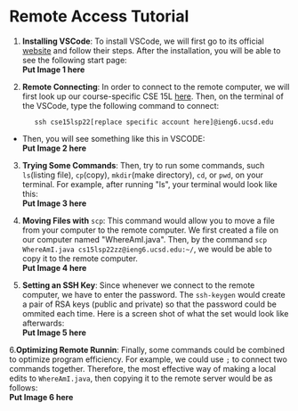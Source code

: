 # Remote Access Tutorial

1. **Installing VSCode**: To install VSCode, we will first go to its official
[website](https://code.visualstudio.com/) and follow their steps. After the
installation, you will be able to see the following start page: \
**Put Image 1 here**

2. **Remote Connecting**: In order to connect to the remote computer, we will
first look up our course-specific CSE 15L [here](https://sdacs.ucsd.edu/~icc/index.php).
Then, on the terminal of the VSCode, type the following command to connect: 

          ssh cse15lsp22[replace specific account here]@ieng6.ucsd.edu

* Then, you will see something like this in VSCODE: \
**Put Image 2 here**

3. **Trying Some Commands**: Then, try to run some commands, such `ls`(listing file),
`cp`(copy),  `mkdir`(make directory), `cd`, or `pwd`, on your terminal. For example, 
after running "ls", your terminal would look like this: \
**Put Image 3 here**

4. **Moving Files with** `scp`: This command would allow you to move a file from your
computer to the remote computer. We first created a file on our computer named "WhereAmI.java".
Then, by the command `scp WhereAmI.java cs15lsp22zz@ieng6.ucsd.edu:~/`, we would be able to
copy it to the remote computer.\
**Put Image 4 here**

5. **Setting an SSH Key**: Since whenever we connect to the remote computer, we have to enter
the password. The `ssh-keygen` would create a pair of RSA keys (public and private) so that 
the password could be ommited each time. Here is a screen shot of what the set would look like
afterwards:\
**Put Image 5 here**

6.**Optimizing Remote Runnin**: Finally, some commands could be combined to optimize program
efficiency. For example, we could use `;` to connect two commands together. Therefore, the 
most effective way of making a local edits to `WhereAmI.java`, then copying it to the remote
server would be as follows:\
**Put Image 6 here**

